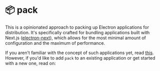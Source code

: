 # 📦 pack

This is a opinionated approach to packing up Electron applications for distribution. It's specifically crafted for bundling applications built with Next.js ([electron-next](https://github.com/leo/electron-next)), which allows for the most minimal amount of configuration and the maximum of performance.

If you aren't familiar with the concept of such applications yet, read [this](https://leo.im/2017/electron-next). However, if you'd like to add `pack` to an existing application or get started with a new one, read on:
